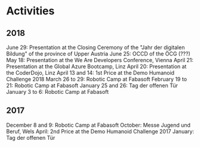 # Activities

## 2018
June 29: Presentation at the Closing Ceremony of the "Jahr der digitalen Bildung" of the province of Upper Austria
June 25: OCCD of the ÖCG (???)
May 18: Presentation at the We Are Developers Conference, Vienna
April 21: Presentation at the Global Azure Bootcamp, Linz
April 20: Presentation at the CoderDojo, Linz
April 13 and 14: 1st Price at the Demo Humanoid Challenge 2018
March 26 to 29: Robotic Camp at Fabasoft
February 19 to 21: Robotic Camp at Fabasoft
January 25 and 26: Tag der offenen Tür
January 3 to 6: Robotic Camp at Fabasoft

## 2017
December 8 and 9: Robotic Camp at Fabasoft
October: Messe Jugend und Beruf, Wels
April: 2nd Price at the Demo Humanoid Challenge 2017
January: Tag der offenen Tür
